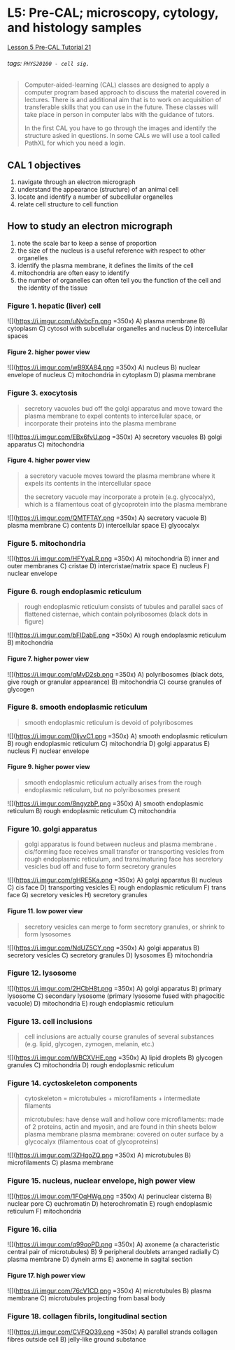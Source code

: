 # L5: Pre-CAL; microscopy, cytology, and histology samples
[Lesson 5 Pre-CAL Tutorial 21](https://brightspace.ucd.ie/d2l/le/content/157606/viewContent/1606557/View)
###### tags: `PHYS20100 - cell sig.`
> Computer-aided-learning (CAL) classes are designed to apply a computer program based approach to discuss the material covered in lectures. There is and additional aim that is to work on acquisition of transferable skills that you can use in the future. These classes will take place in person in computer labs with the guidance of tutors.
> 
> In the first CAL you have to go through the images and identify the structure asked in questions. In some CALs we will use a tool called PathXL for which you need a login.

## CAL 1 objectives
1. navigate through an electron micrograph
2. understand the appearance (structure) of an animal cell
3. locate and identify a number of subcellular organelles
4. relate cell structure to cell function

## How to study an electron micrograph
1. note the scale bar to keep a sense of proportion
2. the size of the nucleus is a useful reference with respect to other organelles
3. identify the plasma membrane, it defines the limits of the cell
4. mitochondria are often easy to identify
5. the number of organelles can often tell you the function of the cell and the identity of the tissue

### Figure 1. hepatic (liver) cell
![](https://i.imgur.com/uNvbcFn.png =350x)
A) plasma membrane
B) cytoplasm
C) cytosol with subcellular organelles and nucleus
D) intercellular spaces

#### Figure 2. higher power view
![](https://i.imgur.com/wB9XA84.png =350x)
A) nucleus
B) nuclear envelope of nucleus
C) mitochondria in cytoplasm
D) plasma membrane

### Figure 3. exocytosis
> secretory vacuoles bud off the golgi apparatus and move toward the plasma membrane to expel contents to intercellular space, or incorporate their proteins into the plasma membrane

![](https://i.imgur.com/EBx6fvU.png =350x)
A) secretory vacuoles
B) golgi apparatus
C) mitochondria

#### Figure 4. higher power view
> a secretory vacuole moves toward the plasma membrane where it expels its contents in the intercellular space
>
> the secretory vacuole may incorporate a protein (e.g. glycocalyx), which is a filamentous coat of glycoprotein into the plasma membrane

![](https://i.imgur.com/QMTFTAY.png =350x)
A) secretory vacuole
B) plasma membrane
C) contents
D) intercellular space
E) glycocalyx

### Figure 5. mitochondria
![](https://i.imgur.com/HFYyaLR.png =350x)
A) mitochondria
B) inner and outer membranes
C) cristae
D) intercristae/matrix space
E) nucleus
F) nuclear envelope

### Figure 6. rough endoplasmic reticulum
> rough endoplasmic reticulum consists of tubules and parallel sacs of flattened cisternae, which contain polyribosomes (black dots in figure)

![](https://i.imgur.com/bFIDabE.png =350x)
A) rough endoplasmic reticulum
B) mitochondria

#### Figure 7. higher power view
![](https://i.imgur.com/gMvD2sb.png =350x)
A) polyribosomes (black dots, give rough or granular appearance)
B) mitochondria
C) course granules of glycogen

### Figure 8. smooth endoplasmic reticulum
> smooth endoplasmic reticulum is devoid of polyribosomes

![](https://i.imgur.com/0IjvvC1.png =350x)
A) smooth endoplasmic reticulum
B) rough endoplasmic reticulum
C) mitochondria
D) golgi apparatus
E) nucleus
F) nuclear envelope

#### Figure 9. higher power view
> smooth endoplasmic reticulum actually arises from the rough endoplasmic reticulum, but no polyribosomes present

![](https://i.imgur.com/8ngyzbP.png =350x)
A) smooth endoplasmic reticulum
B) rough endoplasmic reticulum
C) mitochondria

### Figure 10. golgi apparatus
> golgi apparatus is found between nucleus and plasma membrane
> .
> cis/forming face receives small transfer or transporting vesicles from rough endoplasmic reticulum, and trans/maturing face has secretory vesicles bud off and fuse to form secretory granules

![](https://i.imgur.com/gHRE5Ka.png =350x)
A) golgi apparatus
B) nucleus
C) cis face
D) transporting vesicles
E) rough endoplasmic reticulum
F) trans face
G) secretory vesicles
H) secretory granules

#### Figure 11. low power view
> secretory vesicles can merge to form secretory granules, or shrink to form lysosomes

![](https://i.imgur.com/NdUZ5CY.png =350x)
A) golgi apparatus
B) secretory vesicles
C) secretory granules
D) lysosomes 
E) mitochondria

### Figure 12. lysosome
![](https://i.imgur.com/2HCbH8t.png =350x)
A) golgi apparatus
B) primary lysosome
C) secondary lysosome (primary lysosome fused with phagocitic vacuole)
D) mitochondria
E) rough endoplasmic reticulum

### Figure 13. cell inclusions
> cell inclusions are actually course granules of several substances (e.g. lipid, glycogen, zymogen, melanin, etc.)

![](https://i.imgur.com/WBCXVHE.png =350x)
A) lipid droplets
B) glycogen granules
C) mitochondria
D) rough endoplasmic reticulum

### Figure 14. cyctoskeleton components
> cytoskeleton = microtubules + microfilaments + intermediate filaments
>
> microtubules: have dense wall and hollow core
> microfilaments: made of 2 proteins, actin and myosin, and are found in thin sheets below plasma membrane
> plasma membrane: covered on outer surface by a glycocalyx (filamentous coat of glycoproteins)

![](https://i.imgur.com/3ZHqoZQ.png =350x)
A) microtubules
B) microfilaments
C) plasma membrane

### Figure 15. nucleus, nuclear envelope, high power view
![](https://i.imgur.com/1FOqHWg.png =350x)
A) perinuclear cisterna
B) nuclear pore
C) euchromatin
D) heterochromatin
E) rough endoplasmic reticulum
F) mitochondria

### Figure 16. cilia
![](https://i.imgur.com/q99qoPD.png =350x)
A) axoneme (a characteristic central pair of microtubules)
B) 9 peripheral doublets arranged radially
C) plasma membrane
D) dynein arms
E) axoneme in sagital section

#### Figure 17. high power view
![](https://i.imgur.com/76cV1CD.png =350x)
A) microtubules
B) plasma membrane
C) microtubules projecting from basal body

### Figure 18. collagen fibrils, longitudinal section
![](https://i.imgur.com/CVFQO39.png =350x)
A) parallel strands collagen fibres outside cell
B) jelly-like ground substance






